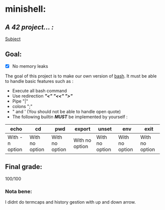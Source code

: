# **minishell:** 
## ***A 42 project... :***
[Subject][1]
## Goal:

- [x] No memory leaks

The goal of this project is to make our own version of [bash][2]. It must be able to handle basic features such as :

- Execute all bash command
- Use redirection ***"<" "<<" ">"***
- Pipe "|"
- colons ";"
- " and ' (You should not be able to handle open quote)
- The following builtin **_MUST_** be implemented by yourself :

|  echo          |       cd        |      pwd       |    export      | unset          | env            | exit           |
| -------------- | --------------- | -------------- | -------------- | -------------- | -------------- | -------------- |
| With -n option | With no option  | With no option | With no option | With no option | With no option | With no option |

## Final grade:
100/100

### Nota bene:
I didnt do termcaps and history gestion with up and down arrow.


[1]: https://github.com/fleger42/minishell_liste/blob/master/minishell_pdf.pdf
[2]: https://www.gnu.org/savannah-checkouts/gnu/bash/manual/bash.html
